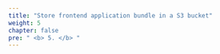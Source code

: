 ```yaml
---
title: "Store frontend application bundle in a S3 bucket"
weight: 5
chapter: false
pre: " <b> 5. </b> "
---
```

